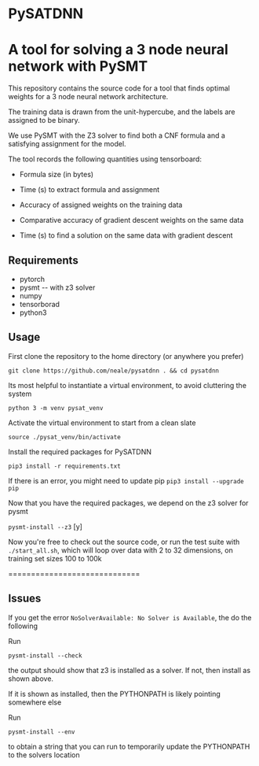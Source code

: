 # PySATDNN
A tool for solving a 3 node neural network with PySMT
===================================

This repository contains the source code for a tool that finds optimal weights for a 3 node neural network architecture. 

The training data is drawn from the unit-hypercube, and the labels are assigned to be binary. 

We use PySMT with the Z3 solver to find both a CNF formula and a satisfying assignment for the model. 

The tool records the following quantities using tensorboard:

* Formula size (in bytes)

* Time (s) to extract formula and assignment

* Accuracy of assigned weights on the training data

* Comparative accuracy of gradient descent weights on the same data

* Time (s) to find a solution on the same data with gradient descent

## Requirements
* pytorch
* pysmt -- with z3 solver
* numpy
* tensorborad
* python3 

## Usage
First clone the repository to the home directory (or anywhere you prefer)

`git clone https://github.com/neale/pysatdnn . && cd pysatdnn`

Its most helpful to instantiate a virtual environment, to avoid cluttering the system

`python 3 -m venv pysat_venv`

Activate the virtual environment to start from a clean slate

`source ./pysat_venv/bin/activate`

Install the required packages for PySATDNN

`pip3 install -r requirements.txt`

If there is an error, you might need to update pip `pip3 install --upgrade pip`

Now that you have the required packages, we depend on the z3 solver for pysmt

`pysmt-install --z3` [y]

Now you're free to check out the source code, or run the test suite with `./start_all.sh`, which will loop over data with 2 to 32 dimensions, on training set sizes 100 to 100k

=============================

## Issues
If you get the error `NoSolverAvailable: No Solver is Available`, the do the following

Run

`pysmt-install --check`

the output should show that z3 is installed as a solver. If not, then install as shown above. 

If it is shown as installed, then the PYTHONPATH is likely pointing somewhere else

Run

`pysmt-install --env`

to obtain a string that you can run to temporarily update the PYTHONPATH to the solvers location




